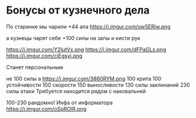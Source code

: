 # Бонусы от кузнечного дела

По старинке мы чарили +44 апа
https://i.imgur.com/ow5ERlw.png

а кузнецы чарят себе +100 силы на запы и кисти рук

https://i.imgur.com/Y2IutVx.png
https://i.imgur.com/dFPaGLs.png
https://i.imgur.com/ciEgsyj.png

Станет персональным

не 100 силы а 
https://i.imgur.com/3860RYM.png
100 крита 100 устойчивости
100 скорости
150 выносливости
130 силы заклинаний
230 силы атаки
Требуется находится рядом с наковальней

100-230 рандомно! Инфа от информатора
https://i.imgur.com/oSpROlR.png